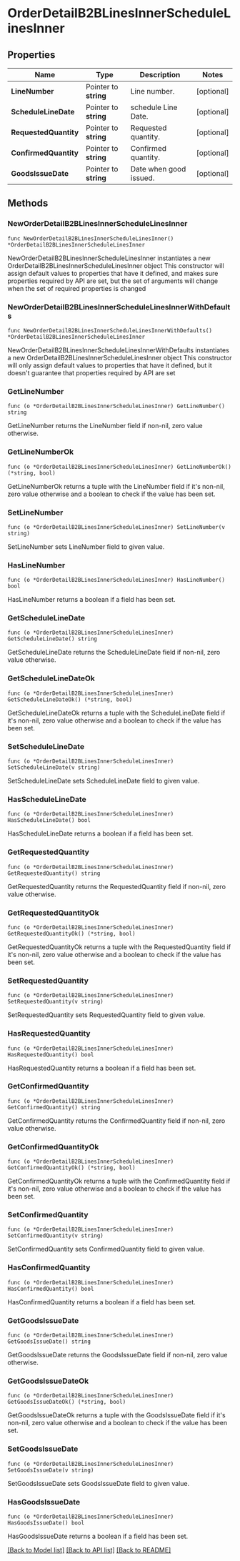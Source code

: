 # OrderDetailB2BLinesInnerScheduleLinesInner

## Properties

Name | Type | Description | Notes
------------ | ------------- | ------------- | -------------
**LineNumber** | Pointer to **string** | Line number. | [optional] 
**ScheduleLineDate** | Pointer to **string** | schedule Line Date. | [optional] 
**RequestedQuantity** | Pointer to **string** | Requested quantity. | [optional] 
**ConfirmedQuantity** | Pointer to **string** | Confirmed quantity. | [optional] 
**GoodsIssueDate** | Pointer to **string** | Date when good issued. | [optional] 

## Methods

### NewOrderDetailB2BLinesInnerScheduleLinesInner

`func NewOrderDetailB2BLinesInnerScheduleLinesInner() *OrderDetailB2BLinesInnerScheduleLinesInner`

NewOrderDetailB2BLinesInnerScheduleLinesInner instantiates a new OrderDetailB2BLinesInnerScheduleLinesInner object
This constructor will assign default values to properties that have it defined,
and makes sure properties required by API are set, but the set of arguments
will change when the set of required properties is changed

### NewOrderDetailB2BLinesInnerScheduleLinesInnerWithDefaults

`func NewOrderDetailB2BLinesInnerScheduleLinesInnerWithDefaults() *OrderDetailB2BLinesInnerScheduleLinesInner`

NewOrderDetailB2BLinesInnerScheduleLinesInnerWithDefaults instantiates a new OrderDetailB2BLinesInnerScheduleLinesInner object
This constructor will only assign default values to properties that have it defined,
but it doesn't guarantee that properties required by API are set

### GetLineNumber

`func (o *OrderDetailB2BLinesInnerScheduleLinesInner) GetLineNumber() string`

GetLineNumber returns the LineNumber field if non-nil, zero value otherwise.

### GetLineNumberOk

`func (o *OrderDetailB2BLinesInnerScheduleLinesInner) GetLineNumberOk() (*string, bool)`

GetLineNumberOk returns a tuple with the LineNumber field if it's non-nil, zero value otherwise
and a boolean to check if the value has been set.

### SetLineNumber

`func (o *OrderDetailB2BLinesInnerScheduleLinesInner) SetLineNumber(v string)`

SetLineNumber sets LineNumber field to given value.

### HasLineNumber

`func (o *OrderDetailB2BLinesInnerScheduleLinesInner) HasLineNumber() bool`

HasLineNumber returns a boolean if a field has been set.

### GetScheduleLineDate

`func (o *OrderDetailB2BLinesInnerScheduleLinesInner) GetScheduleLineDate() string`

GetScheduleLineDate returns the ScheduleLineDate field if non-nil, zero value otherwise.

### GetScheduleLineDateOk

`func (o *OrderDetailB2BLinesInnerScheduleLinesInner) GetScheduleLineDateOk() (*string, bool)`

GetScheduleLineDateOk returns a tuple with the ScheduleLineDate field if it's non-nil, zero value otherwise
and a boolean to check if the value has been set.

### SetScheduleLineDate

`func (o *OrderDetailB2BLinesInnerScheduleLinesInner) SetScheduleLineDate(v string)`

SetScheduleLineDate sets ScheduleLineDate field to given value.

### HasScheduleLineDate

`func (o *OrderDetailB2BLinesInnerScheduleLinesInner) HasScheduleLineDate() bool`

HasScheduleLineDate returns a boolean if a field has been set.

### GetRequestedQuantity

`func (o *OrderDetailB2BLinesInnerScheduleLinesInner) GetRequestedQuantity() string`

GetRequestedQuantity returns the RequestedQuantity field if non-nil, zero value otherwise.

### GetRequestedQuantityOk

`func (o *OrderDetailB2BLinesInnerScheduleLinesInner) GetRequestedQuantityOk() (*string, bool)`

GetRequestedQuantityOk returns a tuple with the RequestedQuantity field if it's non-nil, zero value otherwise
and a boolean to check if the value has been set.

### SetRequestedQuantity

`func (o *OrderDetailB2BLinesInnerScheduleLinesInner) SetRequestedQuantity(v string)`

SetRequestedQuantity sets RequestedQuantity field to given value.

### HasRequestedQuantity

`func (o *OrderDetailB2BLinesInnerScheduleLinesInner) HasRequestedQuantity() bool`

HasRequestedQuantity returns a boolean if a field has been set.

### GetConfirmedQuantity

`func (o *OrderDetailB2BLinesInnerScheduleLinesInner) GetConfirmedQuantity() string`

GetConfirmedQuantity returns the ConfirmedQuantity field if non-nil, zero value otherwise.

### GetConfirmedQuantityOk

`func (o *OrderDetailB2BLinesInnerScheduleLinesInner) GetConfirmedQuantityOk() (*string, bool)`

GetConfirmedQuantityOk returns a tuple with the ConfirmedQuantity field if it's non-nil, zero value otherwise
and a boolean to check if the value has been set.

### SetConfirmedQuantity

`func (o *OrderDetailB2BLinesInnerScheduleLinesInner) SetConfirmedQuantity(v string)`

SetConfirmedQuantity sets ConfirmedQuantity field to given value.

### HasConfirmedQuantity

`func (o *OrderDetailB2BLinesInnerScheduleLinesInner) HasConfirmedQuantity() bool`

HasConfirmedQuantity returns a boolean if a field has been set.

### GetGoodsIssueDate

`func (o *OrderDetailB2BLinesInnerScheduleLinesInner) GetGoodsIssueDate() string`

GetGoodsIssueDate returns the GoodsIssueDate field if non-nil, zero value otherwise.

### GetGoodsIssueDateOk

`func (o *OrderDetailB2BLinesInnerScheduleLinesInner) GetGoodsIssueDateOk() (*string, bool)`

GetGoodsIssueDateOk returns a tuple with the GoodsIssueDate field if it's non-nil, zero value otherwise
and a boolean to check if the value has been set.

### SetGoodsIssueDate

`func (o *OrderDetailB2BLinesInnerScheduleLinesInner) SetGoodsIssueDate(v string)`

SetGoodsIssueDate sets GoodsIssueDate field to given value.

### HasGoodsIssueDate

`func (o *OrderDetailB2BLinesInnerScheduleLinesInner) HasGoodsIssueDate() bool`

HasGoodsIssueDate returns a boolean if a field has been set.


[[Back to Model list]](../README.md#documentation-for-models) [[Back to API list]](../README.md#documentation-for-api-endpoints) [[Back to README]](../README.md)


